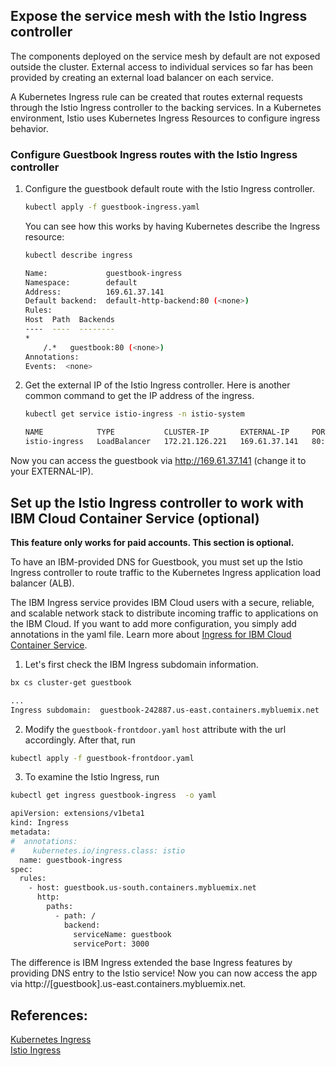 ## Expose the service mesh with the Istio Ingress controller 

The components deployed on the service mesh by default are not exposed outside the cluster. External access to individual services so far has been provided by creating an external load balancer on each service.

A Kubernetes Ingress rule can be created that routes external requests through the Istio Ingress controller to the backing services. In a Kubernetes environment, Istio uses Kubernetes Ingress Resources to configure ingress behavior.

### Configure Guestbook Ingress routes with the Istio Ingress controller

1. Configure the guestbook default route with the Istio Ingress controller.

    ```sh
    kubectl apply -f guestbook-ingress.yaml
    ```
    You can see how this works by having Kubernetes describe the Ingress resource:

    ```sh
    kubectl describe ingress

    Name:             guestbook-ingress
    Namespace:        default
    Address:          169.61.37.141
    Default backend:  default-http-backend:80 (<none>)
    Rules:
    Host  Path  Backends
    ----  ----  --------
    *     
        /.*   guestbook:80 (<none>)
    Annotations:
    Events:  <none>

    ```

2. Get the external IP of the Istio Ingress controller. Here is another common command to get the IP address of the ingress.

    ```sh
    kubectl get service istio-ingress -n istio-system

    NAME            TYPE           CLUSTER-IP       EXTERNAL-IP     PORT(S)                      AGE
    istio-ingress   LoadBalancer   172.21.126.221   169.61.37.141   80:31432/TCP,443:31753/TCP   3h
    ```

Now you can access the guestbook via http://169.61.37.141 (change it to your EXTERNAL-IP).

## Set up the Istio Ingress controller to work with IBM Cloud Container Service (optional)
**This feature only works for paid accounts. This section is optional.**  

To have an IBM-provided DNS for Guestbook, you must set up the Istio Ingress controller to route traffic to the Kubernetes Ingress application load balancer (ALB). 

The IBM Ingress service provides IBM Cloud users with a secure, reliable, and scalable network stack to distribute incoming traffic to applications on the IBM Cloud. If you want to add more configuration, you simply add annotations in the yaml file. Learn more about [Ingress for IBM Cloud Container Service](https://console.bluemix.net/docs/containers/cs_ingress.html#ingress). 

1. Let's first check the IBM Ingress subdomain information.
```sh
bx cs cluster-get guestbook

...
Ingress subdomain:	guestbook-242887.us-east.containers.mybluemix.net
```
2. Modify the `guestbook-frontdoor.yaml` `host` attribute with the url accordingly.
After that, run
```sh
kubectl apply -f guestbook-frontdoor.yaml
```

3. To examine the Istio Ingress, run
```sh
kubectl get ingress guestbook-ingress  -o yaml
```
```sh
apiVersion: extensions/v1beta1
kind: Ingress
metadata:
#  annotations:
#    kubernetes.io/ingress.class: istio
  name: guestbook-ingress
spec:
  rules:
    - host: guestbook.us-south.containers.mybluemix.net
      http:
        paths:
          - path: /
            backend:
              serviceName: guestbook
              servicePort: 3000
```
The difference is IBM Ingress extended the base Ingress features by providing DNS entry to the Istio service! Now you can now access the app via http://[guestbook].us-east.containers.mybluemix.net.

## References: 
[Kubernetes Ingress](https://kubernetes.io/docs/concepts/services-networking/ingress/)           
[Istio Ingress](https://istio.io/docs/tasks/traffic-management/ingress.html)
